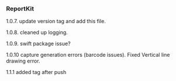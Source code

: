 ### ReportKit

1.0.7. update version tag and add this file. 

1.0.8. cleaned up logging.

1.0.9. swift package issue?

1.0.10 capture generation errors (barcode issues). Fixed Vertical line drawing error. 

1.1.1 added tag after push
